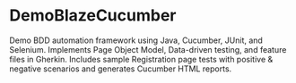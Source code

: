 # DemoBlazeCucumber
Demo BDD automation framework using Java, Cucumber, JUnit, and Selenium. Implements Page Object Model, Data-driven testing, and feature files in Gherkin. Includes sample Registration page tests with positive &amp; negative scenarios and generates Cucumber HTML reports.
